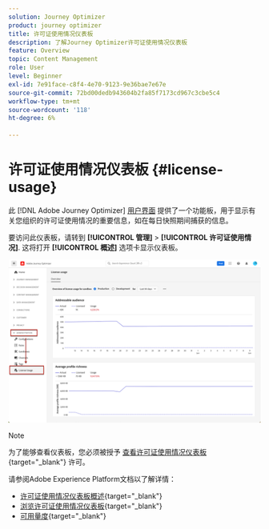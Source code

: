 ```yaml
---
solution: Journey Optimizer
product: journey optimizer
title: 许可证使用情况仪表板
description: 了解Journey Optimizer许可证使用情况仪表板
feature: Overview
topic: Content Management
role: User
level: Beginner
exl-id: 7e91face-c8f4-4e70-9123-9e36bae7e67e
source-git-commit: 72bd00dedb943604b2fa85f7173cd967c3cbe5c4
workflow-type: tm+mt
source-wordcount: '118'
ht-degree: 6%

---
```


# 许可证使用情况仪表板 {#license-usage}

此 [!DNL Adobe Journey Optimizer] [用户界面](../start/user-interface.md) 提供了一个功能板，用于显示有关您组织的许可证使用情况的重要信息，如在每日快照期间捕获的信息。

要访问此仪表板，请转到 **[!UICONTROL 管理]** > **[!UICONTROL 许可证使用情况]**. 这将打开 **[!UICONTROL 概述]** 选项卡显示仪表板。

![](assets/license-usage-dashboard.png)

>[!NOTE]
>
>为了能够查看仪表板，您必须被授予 [查看许可证使用情况仪表板](https://experienceleague.adobe.com/docs/experience-platform/dashboards/permissions.html#available-permissions){target="_blank"} 许可。

请参阅Adobe Experience Platform文档以了解详情：

* [许可证使用情况仪表板概述](https://experienceleague.adobe.com/docs/experience-platform/dashboards/guides/license-usage.html){target="_blank"}
* [浏览许可证使用情况仪表板](https://experienceleague.adobe.com/docs/experience-platform/dashboards/guides/license-usage.html#exploring-the-license-usage-dashboard){target="_blank"}
* [可用量度](https://experienceleague.adobe.com/docs/experience-platform/dashboards/guides/license-usage.html?lang=zh-Hans#%E5%8F%AF%E7%94%A8%E9%87%8F%E5%BA%A6){target="_blank"}
